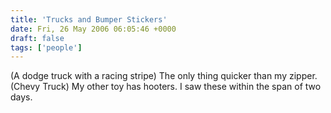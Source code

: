```yaml
---
title: 'Trucks and Bumper Stickers'
date: Fri, 26 May 2006 06:05:46 +0000
draft: false
tags: ['people']
---
```


(A dodge truck with a racing stripe) The only thing quicker than my zipper. (Chevy Truck) My other toy has hooters. I saw these within the span of two days.